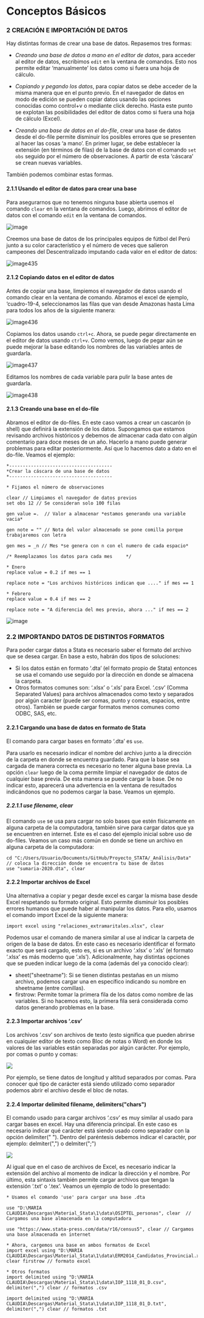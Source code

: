 # Conceptos Básicos

### 2 CREACIÓN E IMPORTACIÓN DE DATOS

Hay distintas formas de crear una base de datos. Repasemos tres formas:

- _Creando una base de datos a mano en el editor de datos_,  para acceder al editor de datos, escribimos `edit` en la ventana de comandos. Esto nos permite editar ‘manualmente’ los datos como si fuera una hoja de cálculo. 

- _Copiando y pegando los datos_, para copiar datos se debe acceder de la misma manera que en el punto previo. En el navegador de datos en modo de edición se pueden copiar datos usando las opciones conocidas como control+v o mediante click derecho. Hasta este punto se explotan las posibilidades del editor de datos como si fuera una hoja de cálculo (Excel).

- _Creando una base de datos en el do-file_, crear una base de datos desde el do-file permite disminuir los posibles errores que se presenten al hacer las cosas ‘a mano’. En primer lugar, se debe establecer la extensión (en términos de filas) de la base de datos con el comando `set obs` seguido por el número de observaciones. A partir de esta ‘cáscara’ se crean nuevas variables.

También podemos combinar estas formas.

#### 2.1.1 Usando el editor de datos para crear una base

Para asegurarnos que no tenemos ninguna base abierta usemos el comando `clear` en la ventana de comandos. Luego, abrimos el editor de datos con el comando `edit` en la ventana de comandos.

![image](https://user-images.githubusercontent.com/106888200/223178593-8fe33262-1709-49dc-b478-89cdd1423558.png)

Creemos una base de datos de los principales equipos de fútbol del Perú junto a su color característico y el número de veces que salieron campeones del Descentralizado imputando cada valor en el editor de datos:

![image435](https://user-images.githubusercontent.com/106888200/223178370-8458c2d4-c866-40a6-8bbb-a753df751d9a.png)

#### 2.1.2 Copiando datos en el editor de datos

Antes de copiar una base, limpiemos el navegador de datos usando el comando clear en la ventana de comando. Abramos el excel de ejemplo, ‘cuadro-19-4, seleccionamos las filas que van desde Amazonas hasta Lima para todos los años de la siguiente manera:

![image436](https://user-images.githubusercontent.com/106888200/223179332-7e726872-ff50-4584-ae2f-818eea8f4891.png)

Copiamos los datos usando `ctrl+c`. Ahora, se puede pegar directamente en el editor de datos usando `ctrl+v`.
Como vemos, luego de pegar aún se puede mejorar la base editando los nombres de las variables antes de guardarla.

![image437](https://user-images.githubusercontent.com/106888200/223179886-461fec04-b655-4e71-9e26-94c3eaf270b6.png)

Editamos los nombres de cada variable para pulir la base antes de guardarla.

![image438](https://user-images.githubusercontent.com/106888200/223179927-77340fc0-c853-40f9-9ac9-97523ccf2c2f.png)

#### 2.1.3 Creando una base en el do-file

Abramos el editor de do-files. En este caso vamos a crear un cascarón (o shell) que definirá la extensión de los datos. Supongamos que estamos revisando archivos históricos y debemos de almacenar cada dato con algún comentario para doce meses de un año. Hacerlo a mano puede generar problemas para editar posteriormente. Así que lo hacemos dato a dato en el do-file. Veamos el ejemplo:

```
*--------------------------------------
*Crear la cáscara de una base de datos
*--------------------------------------

* Fijamos el número de observaciones

clear // Limpiamos el navegador de datos previos
set obs 12 // Se consideran solo 100 filas

gen value =.  // Valor a almacenar *estamos generando una variable vacia*

gen note = "" // Nota del valor almacenado se pone comilla porque trabajaremos con letra

gen mes = _n // Mes *se genera con n con el numero de cada espacio*

/* Reemplazamos los datos para cada mes 	*/

* Enero
replace value = 0.2 if mes == 1

replace note = "Los archivos históricos indican que ...." if mes == 1

* Febrero
replace value = 0.4 if mes == 2

replace note = "A diferencia del mes previo, ahora ..." if mes == 2
```

![image](https://user-images.githubusercontent.com/106888200/223186559-60ac1fc2-ab1c-4ad5-9426-bc4c8699cca7.png)

### 2.2 IMPORTANDO DATOS DE DISTINTOS FORMATOS

Para poder cargar datos a Stata es necesario saber el formato del archivo que se desea cargar. En base a esto, habrán dos tipos de soluciones: 

- Si los datos están en formato ‘.dta’ (el formato propio de Stata) entonces se usa el comando use seguido por la dirección en donde se almacena la carpeta.
- Otros formatos comunes son:
‘.xlsx’ o ‘.xls’ para Excel.
‘.csv’ (Comma Separated Values) para archivos almacenados como texto y separados por algún caracter (puede ser comas, punto y comas, espacios, entre otros).
También se puede cargar formatos menos comunes como ODBC, SAS, etc.

#### 2.2.1 Cargando una base de datos en formato de Stata

El comando para cargar bases en formato ‘.dta’ es `use`. 

Para usarlo es necesario indicar el nombre del archivo junto a la dirección de la carpeta en donde se encuentra guardado. Para que la base sea cargada de manera correcta es necesario no tener alguna base previa. La opción `clear` luego de la coma permite limpiar el navegador de datos de cualquier base previa. De esta manera se puede cargar la base. De no indicar esto, aparecerá una advertencia en la ventana de resultados indicándonos que no podemos cargar la base. Veamos un ejemplo.

##### 2.2.1.1 use filename, clear

El comando `use` se usa para cargar no solo bases que estén físicamente en alguna carpeta de la computadora, también sirve para cargar datos que ya se encuentren en internet. Este es el caso del ejemplo inicial sobre uso de do-files. Veamos un caso más común en donde se tiene un archivo en alguna carpeta de la computadora:

```
cd "C:/Users/Usuario/Documents/GitHub/Proyecto_STATA/_Análisis/Data" // coloca la dirección donde se encuentra tu base de datos
use "sumaria-2020.dta", clear	
```

#### 2.2.2 Importar archivos de Excel

Una alternativa a copiar y pegar desde excel es cargar la misma base desde Excel respetando su formato original. Esto permite disminuir los posibles errores humanos que puede haber al manipular los datos. Para ello, usamos el comando import Excel de la siguiente manera: 

```
import excel using "relaciones_extramaritales.xlsx", clear	
```

Podemos usar el comando de manera similar al use al indicar la carpeta de origen de la base de datos. En este caso es necesario identificar el formato exacto que será cargado, esto es, si es un archivo ‘.xlsx’ o ‘.xls’ (el formato ‘.xlsx’ es más moderno que ‘.xls’). 
Adicionalmente, hay distintas opciones que se pueden indicar luego de la coma (además del ya conocido clear):

- sheet("sheetname"): Si se tienen distintas pestañas en un mismo archivo, podemos cargar una en específico indicando su nombre en sheetname (entre comillas).
- firstrow: Permite tomar la primera fila de los datos como nombre de las variables. Si no hacemos esto, la primera fila será considerada como datos generando problemas en la base.



#### 2.2.3 Importar archivos ‘.csv’

Los archivos ‘.csv’ son archivos de texto (esto significa que pueden abrirse en cualquier editor de texto como Bloc de notas o Word) en donde los valores de las variables están separadas por algún carácter. Por ejemplo, por comas o punto y comas:

![](https://scontent.flim30-1.fna.fbcdn.net/v/t39.30808-6/332379626_507269281569202_6861443367771183789_n.jpg?_nc_cat=106&ccb=1-7&_nc_sid=730e14&_nc_ohc=Fv-Jww5XrokAX9Gcnjl&_nc_ht=scontent.flim30-1.fna&oh=00_AfB6DEDHLwMAxIxzRsdWgOrAh08dMHsbwl5T7il2nlOnsA&oe=63FB34F6)

Por ejemplo, se tiene datos de longitud y altitud separados por comas. Para conocer qué tipo de carácter está siendo utilizado como separador podemos abrir el archivo desde el bloc de notas.

#### 2.2.4 Importar delimited filename, delimiters("chars")

El comando usado para cargar archivos ‘.csv’ es muy similar al usado para cargar bases en excel. Hay una diferencia principal. En este caso es necesario indicar qué carácter está siendo usado como separador con la opción delimiter(" "). Dentro del paréntesis debemos indicar el caractér, por ejemplo: delmiter(",") o delmiter(";")

![](https://scontent.flim30-1.fna.fbcdn.net/v/t39.30808-6/332688224_875661640329920_3372800927429218119_n.jpg?_nc_cat=100&ccb=1-7&_nc_sid=730e14&_nc_ohc=dIM5EN4zJWEAX9ISNHc&_nc_ht=scontent.flim30-1.fna&oh=00_AfDG6aKfRYzjx5zddMdmVbK1xjAu5zgo3hy81JFKhCtdHA&oe=63FB83F2)

Al igual que en el caso de archivos de Excel, es necesario indicar la extensión del archivo al momento de indicar la dirección y el nombre. Por último, esta sintaxis también permite cargar archivos que tengan la extensión ‘.txt’ o ‘.tex’. Veamos un ejemplo de todo lo presentado:

```
* Usamos el comando 'use' para cargar una base .dta

use "D:\MARIA CLAUDIA\Descargas\Material_Stata\1\data\OSIPTEL_personas", clear	// Cargamos una base almacenada en la computadora

use "https://www.stata-press.com/data/r16/census5", clear // Cargamos una base almacenada en internet

* Ahora, cargemos una base en ambos formatos de Excel
import excel using "D:\MARIA CLAUDIA\Descargas\Material_Stata\1\data\ERM2014_Candidatos_Provincial.xlsx", clear firstrow // formato excel 
	
* Otros formatos
import delimited using "D:\MARIA CLAUDIA\Descargas\Material_Stata\1\data\IOP_1118_01_D.csv", delimiter(",") clear // formatos .csv

import delimited using "D:\MARIA CLAUDIA\Descargas\Material_Stata\1\data\IOP_1118_01_D.txt", delimiter(",") clear // formatos .txt 
```
